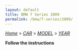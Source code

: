 ```yaml
---
layout: default
title: BMW 7 Series 2009
permalink: /bmw/7-series/2009/
---
```

[*Home*](/) > [*CAR*](/car/) > [*MODEL*](/car/model/) > [*YEAR*](/car/model/year/)

**Follow the instructions**